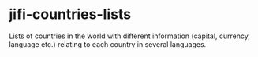 # jifi-countries-lists
Lists of countries in the world with different information (capital, currency, language etc.) relating to each country in several languages.
